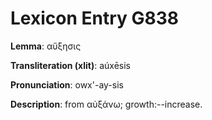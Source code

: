 # Lexicon Entry G838

**Lemma**: αὔξησις

**Transliteration (xlit)**: aúxēsis

**Pronunciation**: owx'-ay-sis

**Description**:
from αὐξάνω; growth:--increase.
